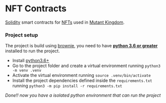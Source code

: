 # NFT Contracts

[Solidity](https://soliditylang.org/) smart contracts for [NFTs](https://en.wikipedia.org/wiki/Non-fungible_token) used in [Mutant Kingdom](https://mutantkingdom.io/).

### Project setup

The project is build using [brownie](https://github.com/eth-brownie/brownie), you need to have [**python 3.6 or greater**](https://www.python.org/) installed to run the project. 

+ Install [python3.6+](https://www.python.org/)
+ Go to the project folder and create a virtual environment running `python3 -m venv .venv` 
+ Activate the virtual environment running `source .venv/bin/activate`
+ Install the project dependencies defined inside the `requirements.txt` running `python3 -m pip install -r requirements.txt`

_Done!! now you have a isolated python environment that can run the project_


